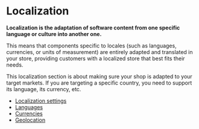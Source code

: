 # Localization

**Localization is the adaptation of software content from one specific language or culture into another one.**&#x20;

This means that components specific to locales (such as languages, currencies, or units of measurement) are entirely adapted and translated in your store, providing customers with a localized store that best fits their needs.

This localization section is about making sure your shop is adapted to your target markets. If you are targeting a specific country, you need to support its language, its currency, etc.

* [Localization settings](localization-settings.md)
* [Languages](languages.md)
* [Currencies](currencies.md)
* [Geolocation](geolocation.md)
